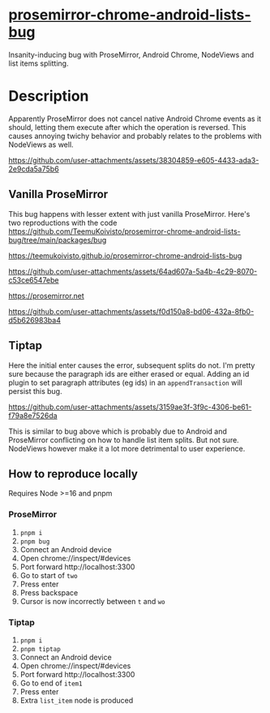 # [prosemirror-chrome-android-lists-bug](https://teemukoivisto.github.io/prosemirror-chrome-android-lists-bug/)

Insanity-inducing bug with ProseMirror, Android Chrome, NodeViews and list items splitting.

# Description

Apparently ProseMirror does not cancel native Android Chrome events as it should, letting them execute after which the operation is reversed. This causes annoying twichy behavior and probably relates to the problems with NodeViews as well.

https://github.com/user-attachments/assets/38304859-e605-4433-ada3-2e9cda5a75b6

## Vanilla ProseMirror

This bug happens with lesser extent with just vanilla ProseMirror. Here's two reproductions with the code https://github.com/TeemuKoivisto/prosemirror-chrome-android-lists-bug/tree/main/packages/bug

https://teemukoivisto.github.io/prosemirror-chrome-android-lists-bug

https://github.com/user-attachments/assets/64ad607a-5a4b-4c29-8070-c53ce6547ebe

https://prosemirror.net

https://github.com/user-attachments/assets/f0d150a8-bd06-432a-8fb0-d5b626983ba4

## Tiptap

Here the initial enter causes the error, subsequent splits do not. I'm pretty sure because the paragraph ids are either erased or equal. Adding an id plugin to set paragraph attributes (eg ids) in an `appendTransaction` will persist this bug.

https://github.com/user-attachments/assets/3159ae3f-3f9c-4306-be61-f79a8e7526da

This is similar to bug above which is probably due to Android and ProseMirror conflicting on how to handle list item splits. But not sure. NodeViews however make it a lot more detrimental to user experience.

## How to reproduce locally

Requires Node >=16 and pnpm

### ProseMirror

1. `pnpm i`
2. `pnpm bug`
3. Connect an Android device
4. Open chrome://inspect/#devices
5. Port forward http://localhost:3300
6. Go to start of `two`
7. Press enter
8. Press backspace
9. Cursor is now incorrectly between `t` and `wo`

### Tiptap

1. `pnpm i`
2. `pnpm tiptap`
3. Connect an Android device
4. Open chrome://inspect/#devices
5. Port forward http://localhost:3300
6. Go to end of `item1`
7. Press enter
8. Extra `list_item` node is produced
